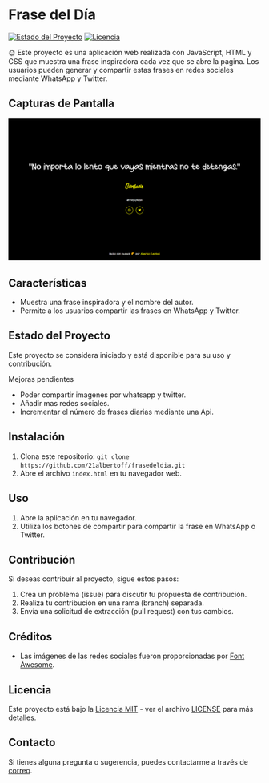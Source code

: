 # Frase del Día

[![Estado del Proyecto](https://img.shields.io/badge/Estado-Completo-brightgreen)](https://github.com/tuusuario/frasedeldia)
[![Licencia](https://img.shields.io/badge/Licencia-MIT-blue.svg)](LICENSE)

🌞 Este proyecto es una aplicación web realizada con JavaScript, HTML y CSS que muestra una frase inspiradora cada vez que se abre la pagina. Los usuarios pueden generar y compartir estas frases en redes sociales mediante WhatsApp y Twitter. 

## Capturas de Pantalla

![Captura de Pantalla 1](resources/img/screenshot1.png)

## Características

- Muestra una frase inspiradora y el nombre del autor.
- Permite a los usuarios compartir las frases en WhatsApp y Twitter.

## Estado del Proyecto

Este proyecto se considera iniciado y está disponible para su uso y contribución.

Mejoras pendientes

- Poder compartir imagenes por whatsapp y twitter.
- Añadir mas redes sociales.
- Incrementar el número de frases diarias mediante una Api.

## Instalación

1. Clona este repositorio: `git clone https://github.com/21albertoff/frasedeldia.git`
2. Abre el archivo `index.html` en tu navegador web.

## Uso

1. Abre la aplicación en tu navegador.
2. Utiliza los botones de compartir para compartir la frase en WhatsApp o Twitter.

## Contribución

Si deseas contribuir al proyecto, sigue estos pasos:

1. Crea un problema (issue) para discutir tu propuesta de contribución.
2. Realiza tu contribución en una rama (branch) separada.
3. Envía una solicitud de extracción (pull request) con tus cambios.

## Créditos

- Las imágenes de las redes sociales fueron proporcionadas por [Font Awesome](https://fontawesome.com/).

## Licencia

Este proyecto está bajo la [Licencia MIT](LICENSE) - ver el archivo [LICENSE](LICENSE) para más detalles.

## Contacto

Si tienes alguna pregunta o sugerencia, puedes contactarme a través de [correo](mailto:21albertoff@email.com).

